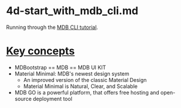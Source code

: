 
# 4d-start_with_mdb_cli.md

Running through the
[MDB CLI tutorial](https://mdbootstrap.com/learn/mdb-foundations/basics/introduction/).

# [Key concepts](https://mdbootstrap.com/learn/mdb-foundations/basics/key-concepts/)

- MDBootstrap == MDB == MDB UI KIT
- Material Minimal: MDB's newest design system
  - An improved version of the classic Material Design
  - Material Minimal is Natural, Clear, and Scalable
- MDB GO is a powerful platform, that offers free hosting and open-source deployment tool





